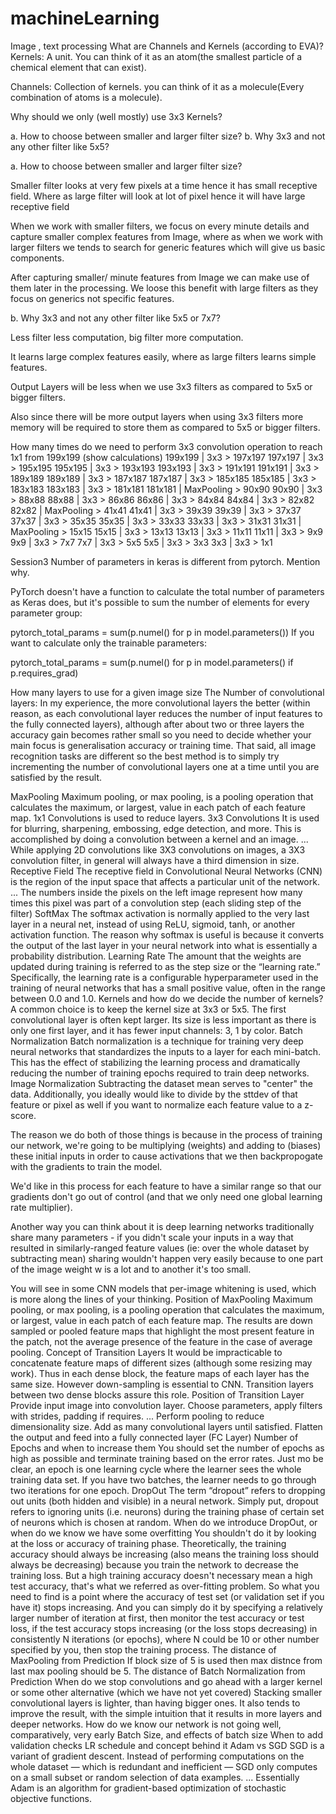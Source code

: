 # machineLearning
Image , text processing
What are Channels and Kernels (according to EVA)?
Kernels: A unit. You can think of it as an atom(the smallest particle of a chemical element that can exist).

Channels: Collection of kernels. you can think of it as a molecule(Every combination of atoms is a molecule).


Why should we only (well mostly) use 3x3 Kernels?

a. How to choose between smaller and larger filter size?
b. Why 3x3 and not any other filter like 5x5?

a. How to choose between smaller and larger filter size?

Smaller filter looks at very few pixels at a time hence it has small receptive field. Where as large filter will look at lot of pixel hence it will have large receptive field

When we work with smaller filters, we focus on every minute details and capture smaller complex features from Image, where as when we work with larger filters we tends to search for generic features which will give us basic components.

After capturing smaller/ minute features from Image we can make use of them later in the processing. We loose this benefit with large filters as they focus on generics not specific features.

b. Why 3x3 and not any other filter like 5x5 or 7x7?

Less filter less computation, big filter more computation.

It learns large complex features easily, where as large filters learns simple features.

Output Layers will be less when we use 3x3 filters as compared to 5x5 or bigger filters.

Also since there will be more output layers when using 3x3 filters more memory will be required to store them as compared to 5x5 or bigger filters.

How many times do we need to perform 3x3 convolution operation to reach 1x1 from 199x199 (show calculations)
 199x199 | 3x3 > 197x197
 197x197 | 3x3 > 195x195
 195x195 | 3x3 > 193x193
193x193 | 3x3 > 191x191
191x191 | 3x3 > 189x189
189x189 | 3x3 > 187x187
187x187 | 3x3 > 185x185
185x185 | 3x3 > 183x183
183x183 | 3x3 > 181x181
181x181 | MaxPooling  > 90x90
90x90 | 3x3 > 88x88
88x88 | 3x3 > 86x86
86x86 | 3x3 > 84x84
84x84 | 3x3 > 82x82
82x82 | MaxPooling > 41x41
41x41 | 3x3 > 39x39
39x39 | 3x3 > 37x37
37x37 | 3x3 > 35x35
35x35 | 3x3 > 33x33
33x33 | 3x3 > 31x31
31x31 | MaxPooling > 15x15
15x15 | 3x3 > 13x13
13x13 | 3x3 > 11x11
11x11 | 3x3 > 9x9
9x9  | 3x3 > 7x7
7x7  | 3x3 > 5x5
5x5  | 3x3 > 3x3
3x3  | 3x3 > 1x1


Session3
Number of parameters in keras is different from pytorch. Mention why.


PyTorch doesn't have a function to calculate the total number of parameters as Keras does, but it's possible to sum the number of elements for every parameter group:

pytorch_total_params = sum(p.numel() for p in model.parameters())
If you want to calculate only the trainable parameters:

pytorch_total_params = sum(p.numel() for p in model.parameters() if p.requires_grad)

How many layers to use for a given image size 
The Number of convolutional layers: In my experience, the more convolutional layers the better (within reason, as each convolutional layer reduces the number of input features to the fully connected layers), although after about two or three layers the accuracy gain becomes rather small so you need to decide whether your main focus is generalisation accuracy or training time. That said, all image recognition tasks are different so the best method is to simply try incrementing the number of convolutional layers one at a time until you are satisfied by the result.


MaxPooling
Maximum pooling, or max pooling, is a pooling operation that calculates the maximum, or largest, value in each patch of each feature map.
1x1 Convolutions is used to reduce layers.
3x3 Convolutions 
It is used for blurring, sharpening, embossing, edge detection, and more. This is accomplished by doing a convolution between a kernel and an image. ... While applying 2D convolutions like 3X3 convolutions on images, a 3X3 convolution filter, in general will always have a third dimension in size.
Receptive Field 
The receptive field in Convolutional Neural Networks (CNN) is the region of the input space that affects a particular unit of the network. ... The numbers inside the pixels on the left image represent how many times this pixel was part of a convolution step (each sliding step of the filter)
SoftMax
The softmax activation is normally applied to the very last layer in a neural net, instead of using ReLU, sigmoid, tanh, or another activation function. The reason why softmax is useful is because it converts the output of the last layer in your neural network into what is essentially a probability distribution.
Learning Rate
The amount that the weights are updated during training is referred to as the step size or the “learning rate.” Specifically, the learning rate is a configurable hyperparameter used in the training of neural networks that has a small positive value, often in the range between 0.0 and 1.0.
Kernels and how do we decide the number of kernels?
A common choice is to keep the kernel size at 3x3 or 5x5. The first convolutional layer is often kept larger. Its size is less important as there is only one first layer, and it has fewer input channels: 3, 1 by color.
Batch Normalization
Batch normalization is a technique for training very deep neural networks that standardizes the inputs to a layer for each mini-batch. This has the effect of stabilizing the learning process and dramatically reducing the number of training epochs required to train deep networks.
Image Normalization
Subtracting the dataset mean serves to "center" the data. Additionally, you ideally would like to divide by the sttdev of that feature or pixel as well if you want to normalize each feature value to a z-score.

The reason we do both of those things is because in the process of training our network, we're going to be multiplying (weights) and adding to (biases) these initial inputs in order to cause activations that we then backpropogate with the gradients to train the model.

We'd like in this process for each feature to have a similar range so that our gradients don't go out of control (and that we only need one global learning rate multiplier).

Another way you can think about it is deep learning networks traditionally share many parameters - if you didn't scale your inputs in a way that resulted in similarly-ranged feature values (ie: over the whole dataset by subtracting mean) sharing wouldn't happen very easily because to one part of the image weight w is a lot and to another it's too small.

You will see in some CNN models that per-image whitening is used, which is more along the lines of your thinking.
Position of MaxPooling
Maximum pooling, or max pooling, is a pooling operation that calculates the maximum, or largest, value in each patch of each feature map. The results are down sampled or pooled feature maps that highlight the most present feature in the patch, not the average presence of the feature in the case of average pooling.
Concept of Transition Layers
It would be impracticable to concatenate feature maps of different sizes (although some resizing may work). Thus in each dense block, the feature maps of each layer has the same size. However down-sampling is essential to CNN. Transition layers between two dense blocks assure this role.
Position of Transition Layer
Provide input image into convolution layer.
Choose parameters, apply filters with strides, padding if requires. ...
Perform pooling to reduce dimensionality size.
Add as many convolutional layers until satisfied.
Flatten the output and feed into a fully connected layer (FC Layer)
Number of Epochs and when to increase them
You should set the number of epochs as high as possible and terminate training based on the error rates. Just mo be clear, an epoch is one learning cycle where the learner sees the whole training data set. If you have two batches, the learner needs to go through two iterations for one epoch.
DropOut
The term “dropout” refers to dropping out units (both hidden and visible) in a neural network. Simply put, dropout refers to ignoring units (i.e. neurons) during the training phase of certain set of neurons which is chosen at random.
When do we introduce DropOut, or when do we know we have some overfitting
You shouldn't do it by looking at the loss or accuracy of training phase. Theoretically, the training accuracy should always be increasing (also means the training loss should always be decreasing) because you train the network to decrease the training loss. But a high training accuracy doesn't necessary mean a high test accuracy, that's what we referred as over-fitting problem. So what you need to find is a point where the accuracy of test set (or validation set if you have it) stops increasing. And you can simply do it by specifying a relatively larger number of iteration at first, then monitor the test accuracy or test loss, if the test accuracy stops increasing (or the loss stops decreasing) in consistently N iterations (or epochs), where N could be 10 or other number specified by you, then stop the training process.
The distance of MaxPooling from Prediction
If block size of 5 is used then max distnce from last max pooling should be 5.
The distance of Batch Normalization from Prediction
When do we stop convolutions and go ahead with a larger kernel or some other alternative (which we have not yet covered)
Stacking smaller convolutional layers is lighter, than having bigger ones. It also tends to improve the result, with the simple intuition that it results in more layers and deeper networks.
How do we know our network is not going well, comparatively, very early
Batch Size, and effects of batch size
When to add validation checks
LR schedule and concept behind it
Adam vs SGD
SGD is a variant of gradient descent. Instead of performing computations on the whole dataset — which is redundant and inefficient — SGD only computes on a small subset or random selection of data examples. ... Essentially Adam is an algorithm for gradient-based optimization of stochastic objective functions.
